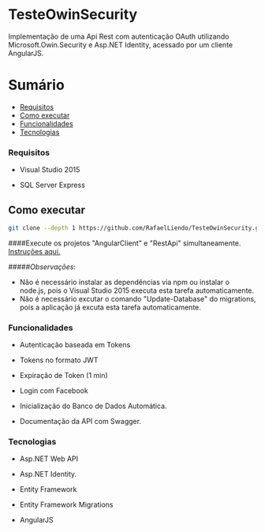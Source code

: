 # TesteOwinSecurity
Implementação de uma Api Rest com autenticação OAuth utilizando Microsoft.Owin.Security e Asp.NET Identity, acessado por um cliente AngularJS.

# Sumário

- [Requisitos](#requisitos)
- [Como executar](#como-executar)
- [Funcionalidades](#funcionalidades)
- [Tecnologias](#tecnologias)

### Requisitos

* Visual Studio 2015

* SQL Server Express


## Como executar

```bash
git clone --depth 1 https://github.com/RafaelLiendo/TesteOwinSecurity.git
```

####Execute os projetos "AngularClient" e "RestApi" simultaneamente. [Instruções aqui.](https://msdn.microsoft.com/en-us/library/ms165413.aspx)


#####*Observações*: 
* Não é necessário instalar as dependências via npm ou instalar o node.js, pois o Visual Studio 2015 executa esta tarefa automaticamente.
* Não é necessário excutar o comando "Update-Database" do migrations, pois a aplicação já excuta esta tarefa automaticamente.




### Funcionalidades

* Autenticação baseada em Tokens

* Tokens no formato JWT

* Expiração de Token (1 min)

* Login com Facebook

* Inicialização do Banco de Dados Automática.

* Documentação da API com Swagger.

### Tecnologias

* Asp.NET Web API

* Asp.NET Identity.

* Entity Framework

* Entity Framework Migrations

* AngularJS

